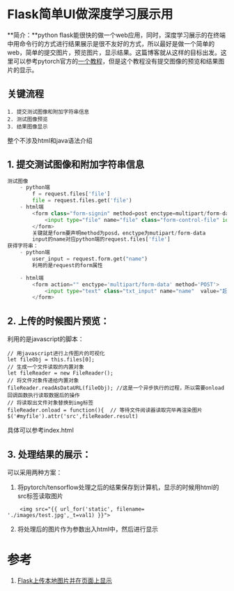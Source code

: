 # Flask简单UI做深度学习展示用
**简介：**python flask能很快的做一个web应用，同时，深度学习展示的在终端中用命令行的方式进行结果展示是很不友好的方式，所以最好是做一个简单的web，简单的提交图片，预览图片，显示结果。这篇博客就从这样的目标出发。这里可以参考pytorch官方的[一个教程](https://github.com/avinassh/pytorch-flask-api-heroku)，但是这个教程没有提交图像的预览和结果图片的显示。

## 关键流程
    1. 提交测试图像和附加字符串信息
    2. 测试图像预览
    3. 结果图像显示
整个不涉及html和java语法介绍

## 1. 提交测试图像和附加字符串信息
```python
测试图像
    - python端
        f = request.files['file']
        file = request.files.get('file')
    - html端
        <form class="form-signin" method=post enctype=multipart/form-data>
            <input type="file" name="file" class="form-control-file" id="inputfile">
        </form>
        关键就是form要声明method为posd，enctype为mutipart/form-data
        input的name对应python端的request.files['file']
获得字符串：
    - python端
        user_input = request.form.get("name")
        利用的是request的form属性

    - html端
        <form action="" enctype='multipart/form-data' method='POST'>
            <input type="text" class="txt_input" name="name"  value="超超开心" style="margin-top:10px;"/>
        </form>
```
## 2. 上传的时候图片预览：
利用的是javascript的脚本：

    // 用javascript进行上传图片的可视化
    let fileObj = this.files[0];
    // 生成一个文件读取的内置对象
    let fileReader = new FileReader();
    // 将文件对象传递给内置对象
    fileReader.readAsDataURL(fileObj); //这是一个异步执行的过程，所以需要onload回调函数执行读取数据后的操作
    // 将读取出文件对象替换到img标签
    fileReader.onload = function(){  // 等待文件阅读器读取完毕再渲染图片
    $('#myfile').attr('src',fileReader.result)
具体可以参考index.html

## 3. 处理结果的展示：
可以采用两种方案：
1. 将pytorch/tensorflow处理之后的结果保存到计算机，显示的时候用html的src标签读取图片
```
    <img src="{{ url_for('static', filename= './images/test.jpg',_t=val1) }}">
```
2. 将处理后的图片作为参数出入html中，然后进行显示



# 参考
1. [Flask上传本地图片并在页面上显示](https://blog.csdn.net/dcrmg/article/details/81987808)